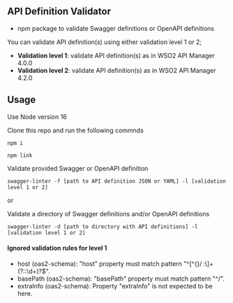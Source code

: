 ## API Definition Validator

- npm package to validate Swagger definitions or OpenAPI definitions

You can validate API definition(s) using either validation level 1 or 2;
- **Validation level 1**: validate API definition(s) as in WSO2 API Manager 4.0.0
- **Validation level 2**: validate API definition(s) as in WSO2 API Manager 4.2.0

## Usage

Use Node version 16 

Clone this repo and run the following commnds

`npm i`

`npm link`

Validate provided Swagger or OpenAPI definition

`swagger-linter -f [path to API definition JSON or YAML] -l [validation level 1 or 2]`

or

Validate a directory of Swagger definitions and/or OpenAPI definitions

`swagger-linter -d [path to directory with API definitions] -l [validation level 1 or 2]`

#### Ignored validation rules for level 1

- host (oas2-schema): "host" property must match pattern "^[^{}/ :\\]+(?::\d+)?$".
- basePath (oas2-schema): "basePath" property must match pattern "^/".
- extraInfo (oas2-schema): Property "extraInfo" is not expected to be here.
